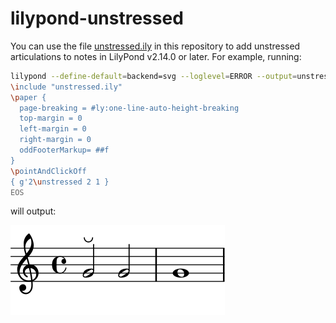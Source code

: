 # lilypond-unstressed

You can use the file [unstressed.ily](unstressed.ily) in this repository to add unstressed articulations to notes in LilyPond v2.14.0 or later. For example, running:

```sh
lilypond --define-default=backend=svg --loglevel=ERROR --output=unstressed - <<EOS
\include "unstressed.ily"
\paper {
  page-breaking = #ly:one-line-auto-height-breaking
  top-margin = 0
  left-margin = 0
  right-margin = 0
  oddFooterMarkup= ##f
}
\pointAndClickOff
{ g'2\unstressed 2 1 }
EOS
```

will output:

<img src="unstressed.svg">
